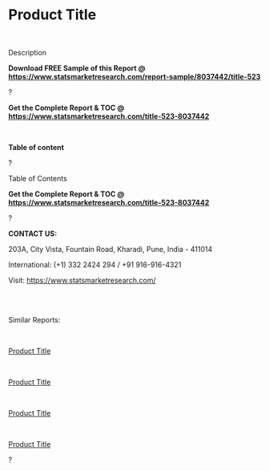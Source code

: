 <h1>Product Title</h1><br/><p>Description</p>
 
 
 
 <div><b>Download FREE Sample of this Report @ <a href="https://www.statsmarketresearch.com/download-free-sample/8037442/title-523">https://www.statsmarketresearch.com/report-sample/8037442/title-523</a></b></div>
 
 
 
 <p>? </p>
 
 
 
 <div><b>Get the Complete Report & TOC @ <a href="https://www.statsmarketresearch.com/title-523-8037442">https://www.statsmarketresearch.com/title-523-8037442</a></b></div>
 
 
 
 <p><br />
 
 <b>Table of content</b></p>
 
 
 
 <p>? </p>
 
 
 
 <p>Table of Contents</p>
 
 
 
 <div><b>Get the Complete Report & TOC @ <a href="https://www.statsmarketresearch.com/title-523-8037442">https://www.statsmarketresearch.com/title-523-8037442</a></b></div>
 
 
 
 <p>? </p>
 
 
 
 <p><b>CONTACT US:</b><br />
 
 203A, City Vista, Fountain Road, Kharadi, Pune, India - 411014<br />
 
 International: (+1) 332 2424 294 / +91 916-916-4321<br />
 
 Visit: <a href="https://www.statsmarketresearch.com/">https://www.statsmarketresearch.com/</a><br />
 
 <br />
 
 <br />
 
 Similar Reports:<br />
 
 <br />
 
 <a href="https://www.statsmarketresearch.com/title-296-8039050">Product Title</a><br />
 
 <br />
 
 <a href="https://www.statsmarketresearch.com/title-343-8038849">Product Title</a><br />
 
 <br />
 
 <a href="https://www.statsmarketresearch.com/title-427-8038648">Product Title</a><br />
 
 <br />
 
 <a href="https://www.statsmarketresearch.com/title-489-8038447">Product Title</a><br />
 
 ? </p>